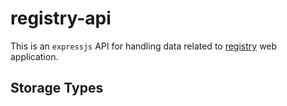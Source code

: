 # registry-api
This is an `expressjs` API for handling data related to [registry](https://github.com/crowemi/cvhs) web application.

## Storage Types
